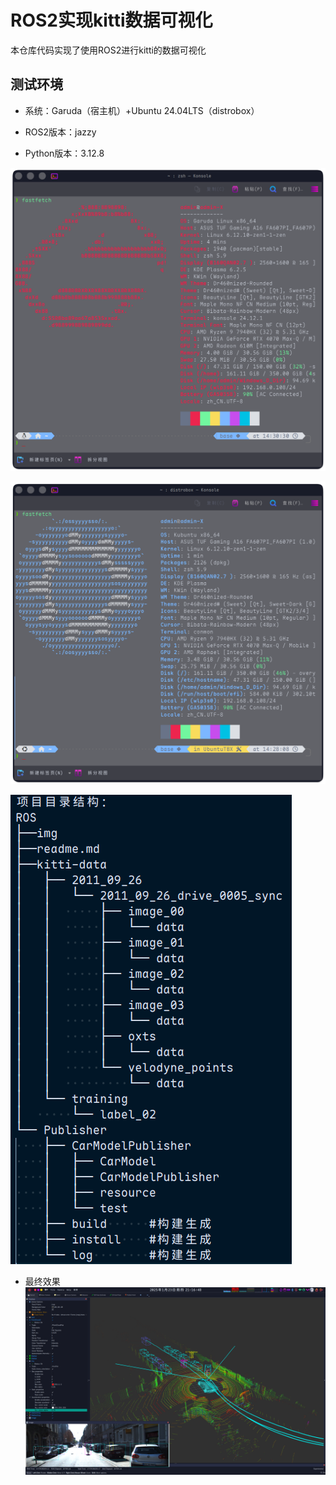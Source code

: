 # ROS2实现kitti数据可视化

  本仓库代码实现了使用ROS2进行kitti的数据可视化

## 测试环境

- 系统：Garuda（宿主机）+Ubuntu 24.04LTS（distrobox）

- ROS2版本：jazzy

- Python版本：3.12.8

![env](https://github.com/SolitaryDream-X/ROS2-kitti-visualisation/blob/main/img/env.png?raw=true)

![distrobox-env](https://github.com/SolitaryDream-X/ROS2-kitti-visualisation/blob/main/img/distrobox-env.png?raw=true)

![result](https://github.com/SolitaryDream-X/ROS2-kitti-visualisation/blob/main/img/tree.png?raw=true)

- 最终效果
![result](https://github.com/SolitaryDream-X/ROS2-kitti-visualisation/blob/main/img/result.png?raw=true)
